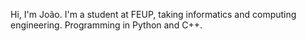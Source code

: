 Hi, I'm João. I'm a student at FEUP, taking informatics and computing engineering. Programming in Python and C++.
